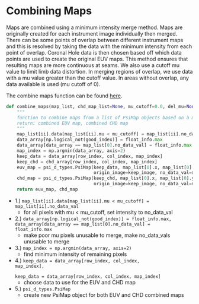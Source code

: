 # Combining Maps
Maps are combined using a minimum intensity merge method. Maps are originally created for each instrument image individually then
merged. There can be some points of overlap between different instrument maps and this is resolved by taking the data with
the minimum intensity from each point of overlap. Coronal Hole data is then chosen based off which data points are used to 
create the original EUV maps. This method ensures that resulting maps are more continuous at seams. We also use a cutoff mu
value to limit limb data distortion. In merging regions of overlap, we use data with a mu value greater than the cutoff value.
In areas without overlap, any data available is used (mu cutoff of 0).  

The combine maps function can be found [here](https://github.com/predsci/CHD/blob/master/modules/map_manip.py).  
```python
def combine_maps(map_list, chd_map_list=None, mu_cutoff=0.0, del_mu=None):
    """
    function to combine maps from a list of PsiMap objects based on a mu_cutoff and minimum intensity merge
    return: combined EUV map, combined CHD map
    """
    map_list[ii].data[map_list[ii].mu < mu_cutoff] = map_list[ii].no_data_val
    data_array[np.logical_not(good_index)] = float_info.max
    data_array[data_array == map_list[0].no_data_val] = float_info.max
    map_index = np.argmin(data_array, axis=2)
    keep_data = data_array[row_index, col_index, map_index]
    keep_chd = chd_array[row_index, col_index, map_index]
    euv_map = psi_d_types.PsiMap(keep_data, map_list[0].x, map_list[0].y, mu=keep_mu,
                                 origin_image=keep_image, no_data_val=map_list[0].no_data_val)
    chd_map = psi_d_types.PsiMap(keep_chd, map_list[0].x, map_list[0].y, mu=keep_mu,
                                 origin_image=keep_image, no_data_val=map_list[0].no_data_val)
    return euv_map, chd_map
```  

* 1.) <code>map_list[ii].data[map_list[ii].mu < mu_cutoff] = map_list[ii].no_data_val</code>  
    * for all pixels with mu < mu_cutoff, set intensity to no_data_val  
* 2.) <code>data_array[np.logical_not(good_index)] = float_info.max, 
data_array[data_array == map_list[0].no_data_val] = float_info.max</code>  
    * make poor mu pixels unusable to merge, make no_data_vals unusable to merge  
* 3.) <code>map_index = np.argmin(data_array, axis=2)</code>  
    * find minimum intensity of remaining pixels  
* 4.) <code>keep_data = data_array[row_index, col_index, map_index],  
    keep_data = data_array[row_index, col_index, map_index]</code>  
    * choose data to use for the EUV and CHD map
* 5.) <code>psi_d_types.PsiMap</code>  
    * create new PsiMap object for both EUV and CHD combined maps  
    